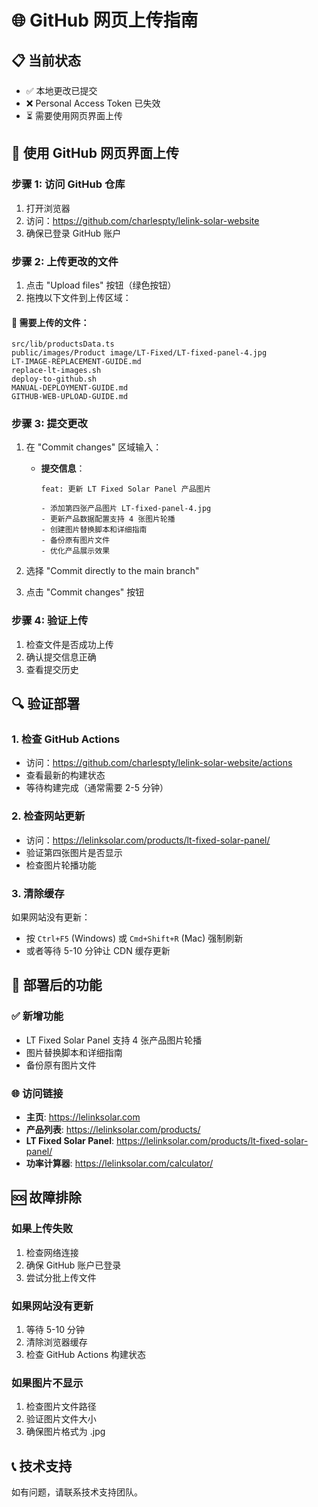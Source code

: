 # 🌐 GitHub 网页上传指南

## 📋 当前状态
- ✅ 本地更改已提交
- ❌ Personal Access Token 已失效
- ⏳ 需要使用网页界面上传

## 🚀 使用 GitHub 网页界面上传

### 步骤 1: 访问 GitHub 仓库
1. 打开浏览器
2. 访问：https://github.com/charlespty/lelink-solar-website
3. 确保已登录 GitHub 账户

### 步骤 2: 上传更改的文件
1. 点击 "Upload files" 按钮（绿色按钮）
2. 拖拽以下文件到上传区域：

#### 📁 需要上传的文件：
```
src/lib/productsData.ts
public/images/Product image/LT-Fixed/LT-fixed-panel-4.jpg
LT-IMAGE-REPLACEMENT-GUIDE.md
replace-lt-images.sh
deploy-to-github.sh
MANUAL-DEPLOYMENT-GUIDE.md
GITHUB-WEB-UPLOAD-GUIDE.md
```

### 步骤 3: 提交更改
1. 在 "Commit changes" 区域输入：
   - **提交信息**：
     ```
     feat: 更新 LT Fixed Solar Panel 产品图片
     
     - 添加第四张产品图片 LT-fixed-panel-4.jpg
     - 更新产品数据配置支持 4 张图片轮播
     - 创建图片替换脚本和详细指南
     - 备份原有图片文件
     - 优化产品展示效果
     ```

2. 选择 "Commit directly to the main branch"
3. 点击 "Commit changes" 按钮

### 步骤 4: 验证上传
1. 检查文件是否成功上传
2. 确认提交信息正确
3. 查看提交历史

## 🔍 验证部署

### 1. 检查 GitHub Actions
- 访问：https://github.com/charlespty/lelink-solar-website/actions
- 查看最新的构建状态
- 等待构建完成（通常需要 2-5 分钟）

### 2. 检查网站更新
- 访问：https://lelinksolar.com/products/lt-fixed-solar-panel/
- 验证第四张图片是否显示
- 检查图片轮播功能

### 3. 清除缓存
如果网站没有更新：
- 按 `Ctrl+F5` (Windows) 或 `Cmd+Shift+R` (Mac) 强制刷新
- 或者等待 5-10 分钟让 CDN 缓存更新

## 📱 部署后的功能

### ✅ 新增功能
- LT Fixed Solar Panel 支持 4 张产品图片轮播
- 图片替换脚本和详细指南
- 备份原有图片文件

### 🌐 访问链接
- **主页**: https://lelinksolar.com
- **产品列表**: https://lelinksolar.com/products/
- **LT Fixed Solar Panel**: https://lelinksolar.com/products/lt-fixed-solar-panel/
- **功率计算器**: https://lelinksolar.com/calculator/

## 🆘 故障排除

### 如果上传失败
1. 检查网络连接
2. 确保 GitHub 账户已登录
3. 尝试分批上传文件

### 如果网站没有更新
1. 等待 5-10 分钟
2. 清除浏览器缓存
3. 检查 GitHub Actions 构建状态

### 如果图片不显示
1. 检查图片文件路径
2. 验证图片文件大小
3. 确保图片格式为 .jpg

## 📞 技术支持
如有问题，请联系技术支持团队。

